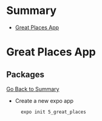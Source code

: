 <h1 id='summary'>Summary</h1>

-   [Great Places App](#greatplaces)

<h1 id='greatplaces'>Great Places App</h1>

<h2 id='greatpackages'>Packages</h2>

[Go Back to Summary](#summary)

-   Create a new expo app

    ```Bash
      expo init 5_great_places
    ```
